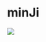 # minJi
<img src="https://capsule-render.vercel.app/api?type=waving&color=auto&height=200&section=header&text=MinJi&fontSize=90">



